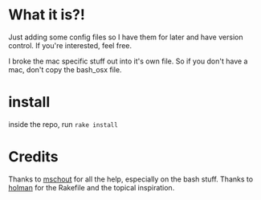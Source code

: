 # What it is?!
Just adding some config files so I have them for later and have version control. If you're interested, feel free.

I broke the mac specific stuff out into it's own file. So if you don't have a mac, don't copy the bash_osx file.

# install
inside the repo, run `rake install`

# Credits
Thanks to [mschout](https://github.com/mschout) for all the help, especially on the bash stuff.
Thanks to [holman](https://github.com/holman) for the Rakefile and the topical inspiration.